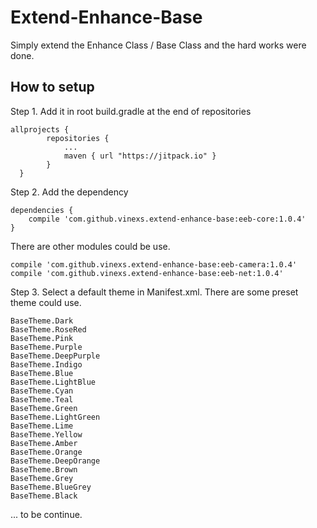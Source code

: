 # Extend-Enhance-Base
Simply extend the Enhance Class / Base Class and the hard works were done.

## How to setup

Step 1. Add it in root build.gradle at the end of repositories
```
allprojects {
		repositories {
			...
			maven { url "https://jitpack.io" }
		}
  }
```
Step 2. Add the dependency
```
dependencies {
	compile 'com.github.vinexs.extend-enhance-base:eeb-core:1.0.4'
}
```

There are other modules could be use.
```
compile 'com.github.vinexs.extend-enhance-base:eeb-camera:1.0.4'
compile 'com.github.vinexs.extend-enhance-base:eeb-net:1.0.4'
```

Step 3. Select a default theme in Manifest.xml. There are some preset theme could use.
```
BaseTheme.Dark
BaseTheme.RoseRed
BaseTheme.Pink
BaseTheme.Purple
BaseTheme.DeepPurple
BaseTheme.Indigo
BaseTheme.Blue
BaseTheme.LightBlue
BaseTheme.Cyan
BaseTheme.Teal
BaseTheme.Green
BaseTheme.LightGreen
BaseTheme.Lime
BaseTheme.Yellow
BaseTheme.Amber
BaseTheme.Orange
BaseTheme.DeepOrange
BaseTheme.Brown
BaseTheme.Grey
BaseTheme.BlueGrey
BaseTheme.Black
```

... to be continue.





